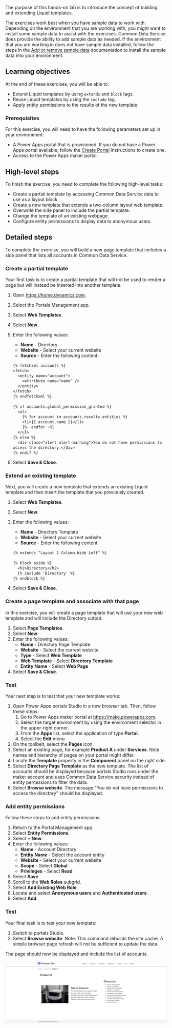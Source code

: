 The purpose of this hands-on lab is to introduce the concept of building and extending Liquid templates.

The exercises work best when you have sample data to work with. Depending on the environment that you are working with, you might want to install some sample data to assist with the exercises. Common Data Service does provide the ability to add sample data as needed. If the environment that you are working in does not have sample data installed, follow the steps in the [Add or remove sample data](https://docs.microsoft.com/power-platform/admin/add-remove-sample-data) documentation to install the sample data into your environment.

## Learning objectives

At the end of these exercises, you will be able to:

- Extend Liquid templates by using `extends` and `block` tags.
- Reuse Liquid templates by using the `include` tag.
- Apply entity permissions to the results of the new template.

### Prerequisites

For this exercise, you will need to have the following parameters set up in your environment:

- A Power Apps portal that is provisioned. If you do not have a Power Apps portal available, follow the [Create Portal](https://docs.microsoft.com/powerapps/maker/portals/create-portal) instructions to create one.
- Access to the Power Apps maker portal.

## High-level steps

To finish the exercise, you need to complete the following high-level tasks:

- Create a partial template by accessing Common Data Service data to use as a layout block.
- Create a new template that extends a two-column layout web template.
- Overwrite the side panel to include the partial template.
- Change the template of an existing webpage.
- Configure entity permissions to display data to anonymous users.

## Detailed steps

To complete the exercise, you will build a new page template that includes a side panel that lists all accounts in Common Data Service.  

### Create a partial template

Your first task is to create a partial template that will not be used to render a page but will instead be inserted into another template.

1. Open https://home.dynamics.com.
2. Select the Portals Management app.
3. Select **Web Templates**.
4. Select **New**.
5. Enter the following values:
   - **Name** - Directory 
   - **Website** - Select your current website
   - **Source** - Enter the following content:

    ```twig
    {% fetchxml accounts %}
    <fetch>
      <entity name="account">
        <attribute name="name" />
      </entity>
    </fetch>
    {% endfetchxml %}
    
    {% if accounts.global_permission_granted %}
      <ul>
        {% for account in accounts.results.entities %} 
        <li>{{ account.name }}</li>
        {%- endfor -%}
      </ul>
    {% else %}
      <div class="alert alert-warning">You do not have permissions to access the directory.</div>
    {% endif %}
    ```

6. Select **Save & Close**.

### Extend an existing template

Next, you will create a new template that extends an existing Liquid template and then insert the template that you previously created.

1. Select **Web Templates**.
2. Select **New**.
3. Enter the following values:
   - **Name** - Directory Template
   - **Website** - Select your current website
   - **Source** - Enter the following content:

    ```twig
    {% extends "Layout 2 Column Wide Left" %}
    
    {% block aside %}
      <h2>Directory</h2>
      {% include 'Directory' %}
    {% endblock %}
    ```

6. Select **Save & Close**.

### Create a page template and associate with that page

In this exercise, you will create a page template that will use your new web template and will include the Directory output.

1. Select **Page Templates**.
2. Select **New**.
3. Enter the following values:
   - **Name** - Directory Page Template
   - **Website** - Select the current website
   - **Type** - Select **Web Template**
   - **Web Template** - Select **Directory Template**
   - **Entity Name** - Select **Web Page**
4. Select **Save & Close**.

### Test

Your next step is to test that your new template works:

1. Open Power Apps portals Studio in a new browser tab. Then, follow these steps:
   1. Go to Power Apps maker portal at https://make.powerapps.com.
   2. Select the target environment by using the environment selector in the upper-right corner.
   3. From the **Apps** list, select the application of type **Portal**.
   4. Select the **Edit** menu.
2. On the toolbelt, select the **Pages** icon.
3. Select an existing page, for example **Product A** under **Services**. Note: names and hierarchy of pages on your portal might differ.
4. Locate the **Template** property in the **Component** panel on the right side.
5. Select **Directory Page Template** as the new template.
   The list of accounts should be displayed because portals Studio runs under the maker account and uses Common Data Service security instead of entity permissions to filter the data.
6. Select **Browse website**.
   The message "You do not have permissions to access the directory" should be displayed.

### Add entity permissions

Follow these steps to add entity permissions:

1. Return to the Portal Management app.
2. Select **Entity Permissions**.
3. Select **+ New**.
4. Enter the following values:
   - **Name** - Account Directory
   - **Entity Name** - Select the account entity
   - **Website** - Select your current website
   - **Scope** - Select **Global**
   - **Privileges** - Select **Read**
5. Select **Save**.
6. Scroll to the **Web Roles** subgrid.
7. Select **Add Existing Web Role**.
8. Locate and select **Anonymous users** and **Authenticated users**.
9. Select **Add**.

### Test

Your final task is to test your new template:

1. Switch to portals Studio.
2. Select **Browse website**. Note: This command rebuilds the site cache. A simple browser page refresh will not be sufficient to update the data.

The page should now be displayed and include the list of accounts.

   ![Build directory template block](../media/build-template.png)
